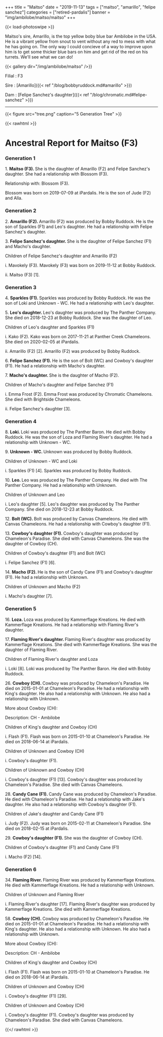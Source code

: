 +++
title = "Maitso"
date = "2019-11-13"
tags = ["maitso", "amarillo", "felipe sanchez"]
categories = ["retired-pardalis"]
banner = "img/ambilobe/maitso/maitso"
+++

{{< load-photoswipe >}}

Maitso's sire, Amarillo, is the top yellow boby blue bar Ambilobe in the USA. He is a vibrant yellow from snout to vent without any red to mess with what he has going on. The only way I could concieve of a way to improve upon him is to get some thicker blue bars on him and get rid of the red on his turrets. We'll see what we can do!

{{< gallery dir="/img/ambilobe/maitso" />}}

Filial
: F3

Sire
: [Amarillo]({{< ref "/blog/bobbyruddock.md#amarillo" >}})

Dam
: [Felipe Sanchez's daughter]({{< ref "/blog/chromatic.md#felipe-sanchez" >}})

---

{{< figure src="tree.png" caption="5 Generation Tree" >}}

{{< rawhtml >}} 
  <div id="grampstextdoc">
    <div id="header">
      <h1>Ancestral Report for Maitso (F3)</h1>
    </div>
    <h3>Generation 1</h3>
    <img align="right" alt="" border="0" src="ismaitso.jpg" />
    <p>1. <strong>Maitso (F3). </strong>She is the daughter of Amarillo (F2) and Felipe Sanchez's daughter. She had a relationship with Blossom (F3). </p>
    <p />Relationship with: Blossom (F3).</p>
    <p>Blossom was born on 2019-07-09 at iPardalis.  He is the son of Jude (F2) and Alla. </p>
    <h3>Generation 2</h3>
    <img align="right" alt="" border="0" src="isamarillo.jpg" />
    <p>2. <strong>Amarillo (F2). </strong>Amarillo (F2) was produced by Bobby Ruddock.  He is the son of Sparkles (F1) and Leo's daughter. He had a relationship with Felipe Sanchez's daughter. </p>
    <p>3. <strong>Felipe Sanchez's daughter. </strong>She is the daughter of Felipe Sanchez (F1) and Macho's daughter. </p>
    <p>Children of Felipe Sanchez's daughter and Amarillo (F2)</p>
    <p>i. Mavokely (F3). Mavokely (F3) was born on 2019-11-12 at Bobby Ruddock.  </p>
    <p>ii. Maitso (F3) [1]. </p>
    <h3>Generation 3</h3>
    <img align="right" alt="" border="0" src="issparkles2.jpg" />
    <p>4. <strong>Sparkles (F1). </strong>Sparkles was produced by Bobby Ruddock.  He was the son of Loki and Unknown - WC. He had a relationship with Leo's daughter. </p>
    <p>5. <strong>Leo's daughter. </strong>Leo's daughter was produced by The Panther Company.  She died on 2018-12-23 at Bobby Ruddock.  She was the daughter of Leo. </p>
    <p>Children of Leo's daughter and Sparkles (F1)</p>
    <p>i. Kako (F2). Kako was born on 2017-11-21 at Panther Creek Chameleons.  She died on 2020-02-05 at iPardalis.  </p>
    <p>ii. Amarillo (F2) [2]. Amarillo (F2) was produced by Bobby Ruddock.  </p>
    <img align="right" alt="" border="0" src="isfelipe.jpg" />
    <p>6. <strong>Felipe Sanchez (F1). </strong>He is the son of Bolt (WC) and Cowboy's daughter (F1). He had a relationship with Macho's daughter. </p>
    <p>7. <strong>Macho's daughter. </strong>She is the daughter of Macho (F2). </p>
    <p>Children of Macho's daughter and Felipe Sanchez (F1)</p>
    <p>i. Emma Frost (F2). Emma Frost was produced by Chromatic Chameleons.  She died with Brightside Chameleons.  </p>
    <p>ii. Felipe Sanchez's daughter [3]. </p>
    <h3>Generation 4</h3>
    <img align="right" alt="" border="0" src="isloki.jpg" />
    <p>8. <strong>Loki. </strong>Loki was produced by The Panther Baron.  He died with Bobby Ruddock.  He was the son of Loza and Flaming River's daughter. He had a relationship with Unknown - WC. </p>
    <p>9. <strong>Unknown - WC. </strong>Unknown was produced by Bobby Ruddock.  </p>
    <p>Children of Unknown - WC and Loki</p>
    <p>i. Sparkles (F1) [4]. Sparkles was produced by Bobby Ruddock.  </p>
    <img align="right" alt="" border="0" src="isLeo1.jpg" />
    <p>10. <strong>Leo. </strong>Leo was produced by The Panther Company.  He died with The Panther Company.  He had a relationship with Unknown. </p>
    <p>Children of Unknown and Leo</p>
    <p>i. Leo's daughter [5]. Leo's daughter was produced by The Panther Company.  She died on 2018-12-23 at Bobby Ruddock.  </p>
    <img align="right" alt="" border="0" src="isbolt.jpg" />
    <p>12. <strong>Bolt (WC). </strong>Bolt was produced by Canvas Chameleons.  He died with Canvas Chameleons.  He had a relationship with Cowboy's daughter (F1). </p>
    <p>13. <strong>Cowboy's daughter (F1). </strong>Cowboy's daughter was produced by Chameleon's Paradise.  She died with Canvas Chameleons.  She was the daughter of Cowboy (CH). </p>
    <p>Children of Cowboy's daughter (F1) and Bolt (WC)</p>
    <p>i. Felipe Sanchez (F1) [6]. </p>
    <img align="right" alt="" border="0" src="ismacho.jpg" />
    <p>14. <strong>Macho (F2). </strong>He is the son of Candy Cane (F1) and Cowboy's daughter (F1). He had a relationship with Unknown. </p>
    <p>Children of Unknown and Macho (F2)</p>
    <p>i. Macho's daughter [7]. </p>
    <h3>Generation 5</h3>
    <img align="right" alt="" border="0" src="isloza.jpg" />
    <p>16. <strong>Loza. </strong>Loza was produced by Kammerflage Kreations.  He died with Kammerflage Kreations.  He had a relationship with Flaming River's daughter. </p>
    <p>17. <strong>Flaming River's daughter. </strong>Flaming River's daughter was produced by Kammerflage Kreations.  She died with Kammerflage Kreations.  She was the daughter of Flaming River. </p>
    <p>Children of Flaming River's daughter and Loza</p>
    <p>i. Loki [8]. Loki was produced by The Panther Baron.  He died with Bobby Ruddock.  </p>
    <img align="right" alt="" border="0" src="isCowboy.jpg" />
    <p>26. <strong>Cowboy (CH). </strong>Cowboy was produced by Chameleon's Paradise.  He died on 2015-01-01 at Chameleon's Paradise.  He had a relationship with King's daughter. He also had a relationship with Unknown. He also had a relationship with Unknown. </p>
    <p>More about Cowboy (CH):</p>
    <p>Description: CH - Ambilobe</p>
    <p>Children of King's daughter and Cowboy (CH)</p>
    <p>i. Flash (F1). Flash was born on 2015-01-10 at Chameleon's Paradise.  He died on 2018-06-14 at iPardalis.  </p>
    <p>Children of Unknown and Cowboy (CH)</p>
    <p>i. Cowboy's daughter (F1). </p>
    <p>Children of Unknown and Cowboy (CH)</p>
    <p>i. Cowboy's daughter (F1) [13]. Cowboy's daughter was produced by Chameleon's Paradise.  She died with Canvas Chameleons.  </p>
    <img align="right" alt="" border="0" src="isCandy Cane.jpg" />
    <p>28. <strong>Candy Cane (F1). </strong>Candy Cane was produced by Chameleon's Paradise.  He died with Chameleon's Paradise.  He had a relationship with Jake's daughter. He also had a relationship with Cowboy's daughter (F1). </p>
    <p>Children of Jake's daughter and Candy Cane (F1)</p>
    <p>i. Judy (F2). Judy was born on 2015-02-11 at Chameleon's Paradise.  She died on 2018-02-15 at iPardalis.  </p>
    <p>29. <strong>Cowboy's daughter (F1). </strong>She was the daughter of Cowboy (CH). </p>
    <p>Children of Cowboy's daughter (F1) and Candy Cane (F1)</p>
    <p>i. Macho (F2) [14]. </p>
    <h3>Generation 6</h3>
    <img align="right" alt="" border="0" src="isFlamingRiver.jpg" />
    <p>34. <strong>Flaming River. </strong>Flaming River was produced by Kammerflage Kreations.  He died with Kammerflage Kreations.  He had a relationship with Unknown. </p>
    <p>Children of Unknown and Flaming River</p>
    <p>i. Flaming River's daughter [17]. Flaming River's daughter was produced by Kammerflage Kreations.  She died with Kammerflage Kreations.  </p>
    <img align="right" alt="" border="0" src="isCowboy.jpg" />
    <p>58. <strong>Cowboy (CH). </strong>Cowboy was produced by Chameleon's Paradise.  He died on 2015-01-01 at Chameleon's Paradise.  He had a relationship with King's daughter. He also had a relationship with Unknown. He also had a relationship with Unknown. </p>
    <p>More about Cowboy (CH):</p>
    <p>Description: CH - Ambilobe</p>
    <p>Children of King's daughter and Cowboy (CH)</p>
    <p>i. Flash (F1). Flash was born on 2015-01-10 at Chameleon's Paradise.  He died on 2018-06-14 at iPardalis.  </p>
    <p>Children of Unknown and Cowboy (CH)</p>
    <p>i. Cowboy's daughter (F1) [29]. </p>
    <p>Children of Unknown and Cowboy (CH)</p>
    <p>i. Cowboy's daughter (F1). Cowboy's daughter was produced by Chameleon's Paradise.  She died with Canvas Chameleons.  </p>
  </div>
  
{{</ rawhtml >}}


